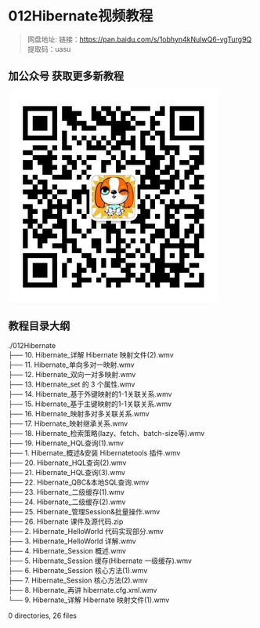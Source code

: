 # 012Hibernate视频教程

> 网盘地址: 链接：https://pan.baidu.com/s/1obhyn4kNulwQ6-vgTurg9Q 提取码：uasu

## 加公众号 获取更多新教程
 ![](assets/vxlogo.jpg)
## 教程目录大纲
./012Hibernate  
├── 10. Hibernate_详解 Hibernate 映射文件(2).wmv  
├── 11. Hibernate_单向多对一映射.wmv  
├── 12. Hibernate_双向一对多映射.wmv  
├── 13. Hibernate_set 的 3 个属性.wmv  
├── 14. Hibernate_基于外键映射的1-1关联关系.wmv  
├── 15. Hibernate_基于主键映射的1-1关联关系.wmv  
├── 16. Hibernate_映射多对多关联关系.wmv  
├── 17. Hibernate_映射继承关系.wmv  
├── 18. Hibernate_检索策略(lazy、fetch、batch-size等).wmv  
├── 19. Hibernate_HQL查询(1).wmv  
├── 1. Hibernate_概述&安装 Hibernatetools 插件.wmv  
├── 20. Hibernate_HQL查询(2).wmv  
├── 21. Hibernate_HQL查询(3).wmv  
├── 22. Hibernate_QBC&本地SQL查询.wmv  
├── 23. Hibernate_二级缓存(1).wmv  
├── 24. Hibernate_二级缓存(2).wmv  
├── 25. Hibernate_管理Session&批量操作.wmv  
├── 26. Hibernate 课件及源代码.zip  
├── 2. Hibernate_HelloWorld 代码实现部分.wmv  
├── 3. Hibernate_HelloWorld 详解.wmv  
├── 4. Hibernate_Session 概述.wmv  
├── 5. Hibernate_Session 缓存(Hibernate 一级缓存).wmv  
├── 6. Hibernate_Session 核心方法(1).wmv  
├── 7. Hibernate_Session 核心方法(2).wmv  
├── 8. Hibernate_再讲 hibernate.cfg.xml.wmv  
└── 9. Hibernate_详解 Hibernate 映射文件(1).wmv  
  
0 directories, 26 files  
